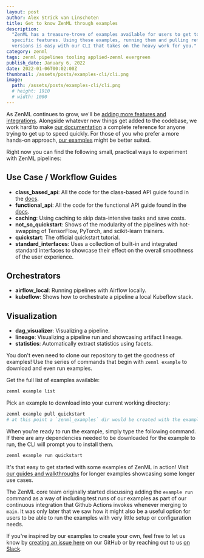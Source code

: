 ```yaml
---
layout: post
author: Alex Strick van Linschoten
title: Get to know ZenML through examples
description:
  "ZenML has a treasure-trove of examples available for users to get to know
  specific features. Using these examples, running them and pulling refreshed
  versions is easy with our CLI that takes on the heavy work for you."
category: zenml
tags: zenml pipelines tooling applied-zenml evergreen
publish_date: January 6, 2022
date: 2022-01-06T00:02:00Z
thumbnail: /assets/posts/examples-cli/cli.png
image:
  path: /assets/posts/examples-cli/cli.png
  # height: 1910
  # width: 1000
---
```


As ZenML continues to grow, we'll be
[adding more features and integrations](https://github.com/zenml-io/zenml/releases).
Alongside whatever new things get added to the codebase, we work hard to make
[our documentation](https://docs.zenml.io/) a complete reference for anyone
trying to get up to speed quickly. For those of you who prefer a more hands-on
approach, [our examples](https://github.com/zenml-io/zenml/tree/main/examples)
might be better suited.

Right now you can find the following small, practical ways to experiment with
ZenML pipelines:

## Use Case / Workflow Guides

- **class_based_api**: All the code for the class-based API guide found in the
  [docs](https://docs.zenml.io/v/0.5.7/guides/class-based-api).
- **functional_api**: All the code for the functional API guide found in the
  [docs](https://docs.zenml.io/v/0.5.7/guides/functional-api).
- **caching**: Using caching to skip data-intensive tasks and save costs.
- **not_so_quickstart**: Shows of the modularity of the pipelines with
  hot-swapping of TensorFlow, PyTorch, and scikit-learn trainers.
- **quickstart**: The official quickstart tutorial.
- **standard_interfaces**: Uses a collection of built-in and integrated standard
  interfaces to showcase their effect on the overall smoothness of the user
  experience.

## Orchestrators

- **airflow_local**: Running pipelines with Airflow locally.
- **kubeflow**: Shows how to orchestrate a pipeline a local Kubeflow stack.

## Visualization

- **dag_visualizer**: Visualizing a pipeline.
- **lineage**: Visualizing a pipeline run and showcasing artifact lineage.
- **statistics**: Automatically extract statistics using facets.

You don't even need to clone our repository to get the goodness of examples! Use
the series of commands that begin with `zenml example` to download and even run
examples.

Get the full list of examples available:

```bash
zenml example list
```

Pick an example to download into your current working directory:

```bash
zenml example pull quickstart
# at this point a `zenml_examples` dir would be created with the example(s) inside it
```

When you're ready to run the example, simply type the following command. If
there are any dependencies needed to be downloaded for the example to run, the
CLI will prompt you to install them.

```bash
zenml example run quickstart
```

It's that easy to get started with some examples of ZenML in action! Visit
[our guides and walkthroughs](https://docs.zenml.io/) for longer examples
showcasing some longer use cases.

The ZenML core team originally started discussing adding the `example run`
command as a way of including test runs of our examples as part of our
continuous integration that Github Actions invokes whenever merging to `main`.
It was only later that we saw how it might also be a useful option for users to
be able to run the examples with very little setup or configuration needs.

If you're inspired by our examples to create your own, feel free to let us know
by [creating an issue here](https://github.com/zenml-io/zenml/issues) on our
GitHub or by reaching out to us [on Slack](https://zenml.io/slack-invite/).
